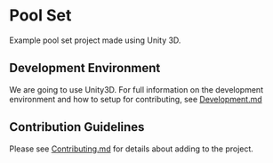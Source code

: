 # Pool Set

Example pool set project made using Unity 3D. 

## Development Environment

We are going to use Unity3D. For full information on the development environment and how to setup for contributing, see [Development.md](Development.md)

## Contribution Guidelines

Please see [Contributing.md](Contributing.md) for details about adding to the project.
